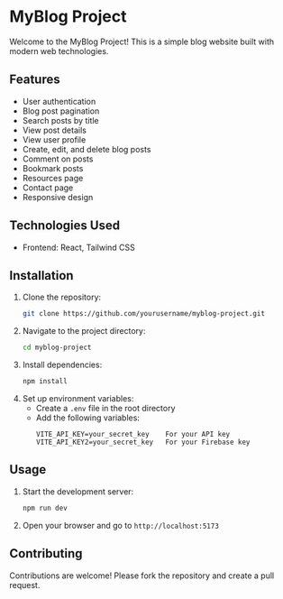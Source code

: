
# MyBlog Project

Welcome to the MyBlog Project! This is a simple blog website built with modern web technologies.

## Features

- User authentication
- Blog post pagination
- Search posts by title
- View post details
- View user profile
- Create, edit, and delete blog posts
- Comment on posts
- Bookmark posts
- Resources page
- Contact page
- Responsive design

## Technologies Used

- Frontend: React, Tailwind CSS


## Installation

1. Clone the repository:
    ```sh
    git clone https://github.com/yourusername/myblog-project.git
    ```
2. Navigate to the project directory:
    ```sh
    cd myblog-project
    ```
3. Install dependencies:
    ```sh
    npm install
    ```
4. Set up environment variables:
    - Create a `.env` file in the root directory
    - Add the following variables:
        ```        
        VITE_API_KEY=your_secret_key    For your API key
        VITE_API_KEY2=your_secret_key   For your Firebase key
        ```

## Usage

1. Start the development server:
    ```sh
    npm run dev
    ```
2. Open your browser and go to `http://localhost:5173`

## Contributing

Contributions are welcome! Please fork the repository and create a pull request.


